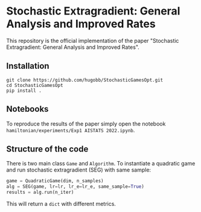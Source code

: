 # Stochastic Extragradient:  General Analysis and Improved Rates

This repository is the official implementation of the paper "Stochastic Extragradient:  General Analysis and Improved Rates".

## Installation

```
git clone https://github.com/hugobb/StochasticGamesOpt.git
cd StochasticGamesOpt
pip install .
```



## Notebooks
To reproduce the results of the paper simply open the notebook `hamiltonian/experiments/Exp1 AISTATS 2022.ipynb`.

## Structure of the code
There is two main class `Game` and `Algorithm`.
To instantiate a quadratic game and run stochastic extragradient (SEG) with same sample:
```python
game = QuadraticGame(dim, n_samples)
alg = SEG(game, lr=lr, lr_e=lr_e, same_sample=True)
results = alg.run(n_iter)
```
This will return a `dict` with different metrics.
